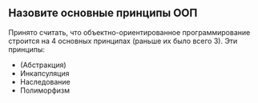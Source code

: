 ## Назовите основные принципы ООП

Принято считать, что объектно-ориентированное программирование строится на 4 основных принципах (раньше их было всего 3). Эти принципы:&nbsp;
- (Абстракция)
- Инкапсуляция
- Наследование
- Полиморфизм